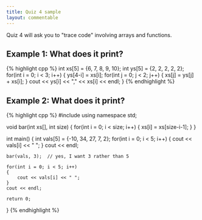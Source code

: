 ```yaml
---
title: Quiz 4 sample
layout: commentable
---
```


Quiz 4 will ask you to "trace code" involving arrays and functions.

## Example 1: What does it print?

{% highlight cpp %}
int xs[5] = {6, 7, 8, 9, 10};
int ys[5] = {2, 2, 2, 2, 2};
for(int i = 0; i < 3; i++)
{
    ys[4-i] = xs[i];
    for(int j = 0; j < 2; j++)
    {
        xs[j] = ys[j] + xs[i];
    }
    cout << ys[i] << "," << xs[i] << endl;
}
{% endhighlight %}

## Example 2: What does it print?

{% highlight cpp %}
#include <iostream>
using namespace std;

void bar(int xs[], int size)
{
    for(int i = 0; i < size; i++)
    {
        xs[i] = xs[size-i-1];
    }
}

int main()
{
    int vals[5] = {-10, 34, 27, 7, 2};
    for(int i = 0; i < 5; i++)
    {
        cout << vals[i] << " ";
    }
    cout << endl;

    bar(vals, 3);  // yes, I want 3 rather than 5

    for(int i = 0; i < 5; i++)
    {
        cout << vals[i] << " ";
    }
    cout << endl;

    return 0;
}
{% endhighlight %}
